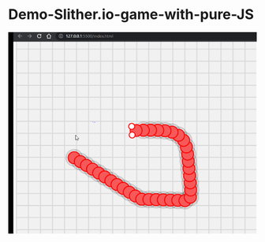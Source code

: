 # Demo-Slither.io-game-with-pure-JS
<img src="slither.gif">
<!-- Thanks to ytb Lập Trình Viên TV -->
